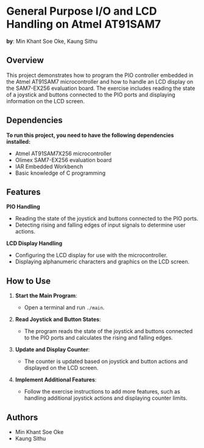 # General Purpose I/O and LCD Handling on Atmel AT91SAM7

**by**: Min Khant Soe Oke, Kaung Sithu

## Overview

This project demonstrates how to program the PIO controller embedded in the Atmel AT91SAM7 microcontroller and how to handle an LCD display on the SAM7-EX256 evaluation board. The exercise includes reading the state of a joystick and buttons connected to the PIO ports and displaying information on the LCD screen.

## Dependencies

**To run this project, you need to have the following dependencies installed:**

* Atmel AT91SAM7X256 microcontroller
* Olimex SAM7-EX256 evaluation board
* IAR Embedded Workbench
* Basic knowledge of C programming

## Features

**PIO Handling**
- Reading the state of the joystick and buttons connected to the PIO ports.
- Detecting rising and falling edges of input signals to determine user actions.

**LCD Display Handling**
- Configuring the LCD display for use with the microcontroller.
- Displaying alphanumeric characters and graphics on the LCD screen.

## How to Use

1. **Start the Main Program**:
   - Open a terminal and run `./main`.

2. **Read Joystick and Button States**:
   - The program reads the state of the joystick and buttons connected to the PIO ports and calculates the rising and falling edges.

3. **Update and Display Counter**:
   - The counter is updated based on joystick and button actions and displayed on the LCD screen.

4. **Implement Additional Features**:
   - Follow the exercise instructions to add more features, such as handling additional joystick actions and displaying counter limits.

## Authors

- Min Khant Soe Oke
- Kaung Sithu
